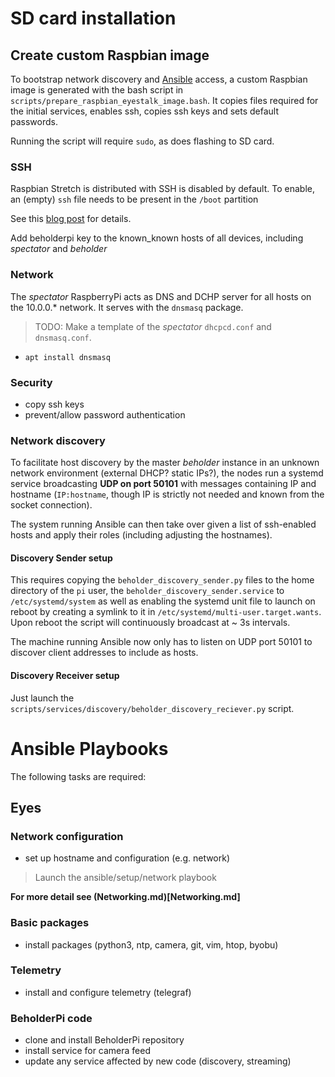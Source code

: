 # SD card installation

## Create custom Raspbian image

To bootstrap network discovery and [Ansible](https://www.ansible.com/) access, a custom Raspbian
 image is generated with the bash script in `scripts/prepare_raspbian_eyestalk_image.bash`.
 It copies files required for the initial services, enables ssh,
  copies ssh keys and sets default passwords.

Running the script will require `sudo`, as does flashing to SD card.

### SSH
Raspbian Stretch is distributed with SSH is disabled by default.
To enable, an (empty) `ssh` file needs to be present in the `/boot` partition

See this [blog post](https://kenfallon.com/safely-enabling-ssh-in-the-default-raspbian-image/)
for details.

Add beholderpi key to the known_known hosts of all devices, including
*spectator* and *beholder*

### Network
The *spectator* RaspberryPi acts as DNS and DCHP server for all hosts on the
10.0.0.* network. It serves with the `dnsmasq` package.

> TODO: Make a template of the *spectator* `dhcpcd.conf` and `dnsmasq.conf`.

- `apt install dnsmasq`

### Security
- copy ssh keys
- prevent/allow password authentication

### Network discovery

To facilitate host discovery by the master *beholder* instance
in an unknown network environment (external DHCP? static IPs?),
the nodes run a systemd service broadcasting __UDP on port 50101__ with
messages containing IP and hostname (`IP:hostname`, though IP is strictly
not needed and known from the socket connection).

The system running Ansible can then take over given
a list of ssh-enabled hosts and apply their roles (including adjusting
the hostnames).

#### Discovery Sender setup
This requires copying the `beholder_discovery_sender.py` files to the
home directory of the `pi` user, the `beholder_discovery_sender.service`
to `/etc/systemd/system` as well as enabling the systemd unit file to
launch on reboot by creating a symlink to it in
`/etc/systemd/multi-user.target.wants`. Upon reboot the script will
continuously broadcast at ~ 3s intervals.

The machine running Ansible now only has to listen on UDP port 50101
to discover client addresses to include as hosts.

#### Discovery Receiver setup

Just launch the `scripts/services/discovery/beholder_discovery_reciever.py`
script.

# Ansible Playbooks

The following tasks are required:

## Eyes

### Network configuration
- set up hostname and configuration (e.g. network)
> Launch the ansible/setup/network playbook

__For more detail see (Networking.md)[Networking.md]__

### Basic packages
- install packages (python3, ntp, camera, git, vim, htop, byobu)

### Telemetry
- install and configure telemetry (telegraf)

### BeholderPi code
- clone and install BeholderPi repository
- install service for camera feed
- update any service affected by new code (discovery, streaming)
